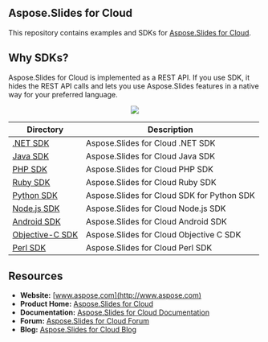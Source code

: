 ## Aspose.Slides for Cloud
This repository contains examples and SDKs for [Aspose.Slides for Cloud](http://www.aspose.com/cloud/powerpoint-api.aspx).

## Why SDKs?
Aspose.Slides for Cloud is implemented as a REST API. If you use SDK, it hides the REST API calls and lets you use Aspose.Slides features in a native way for your preferred language.

<p align="center">
  <a title="Download complete Aspose.Slides for Cloud source code" href="https://github.com/asposeslides/Aspose_Slides_Cloud/archive/master.zip">
	<img src="https://raw.github.com/AsposeExamples/java-examples-dashboard/master/images/downloadZip-Button-Large.png" />
  </a>
</p>

Directory | Description
--------- | -----------
[.NET SDK](SDKs/Aspose.Slides-Cloud-SDK-for-.NET)  | Aspose.Slides for Cloud .NET SDK
[Java SDK](SDKs/Aspose.Slides-Cloud-SDK-for-Java)  | Aspose.Slides for Cloud Java SDK
[PHP SDK](SDKs/Aspose.Slides-Cloud-SDK-for-PHP)  | Aspose.Slides for Cloud PHP SDK
[Ruby SDK](SDKs/Aspose.Slides-Cloud-SDK-for-Ruby)  | Aspose.Slides for Cloud Ruby SDK
[Python SDK](SDKs/Aspose.Slides-Cloud-SDK-for-Python)  | Aspose.Slides for Cloud SDK for Python SDK
[Node.js SDK](SDKs/Aspose.Slides-Cloud-SDK-for-NodeJS)  | Aspose.Slides for Cloud Node.js SDK
[Android SDK](SDKs/Aspose.Slides-Cloud-SDK-for-Android) | Aspose.Slides for Cloud Android SDK
[Objective-C SDK](SDKs/Aspose.Slides-Cloud-SDK-for-ObjectiveC)  | Aspose.Slides for Cloud Objective C SDK
[Perl SDK](SDKs/Aspose.Slides-Cloud-SDK-for-Perl)  | Aspose.Slides for Cloud Perl SDK
## Resources

+ **Website:** [www.aspose.com](http://www.aspose.com)
+ **Product Home:** [Aspose.Slides for Cloud](https://www.aspose.com/products/slides/cloud)
+ **Documentation:** [Aspose.Slides for Cloud Documentation](https://docs.aspose.com/display/slidescloud/Home)
+ **Forum:** [Aspose.Slides for Cloud Forum](https://forum.aspose.com/c/slides)
+ **Blog:** [Aspose.Slides for Cloud Blog](https://blog.aspose.com/category/aspose-products/aspose-slides-product-family/)
